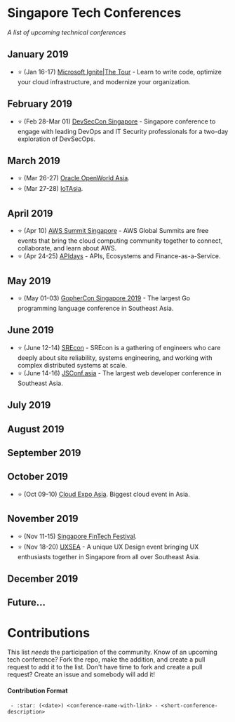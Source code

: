 # Singapore Tech Conferences
*A list of upcoming technical conferences*

## January 2019
- :star: (Jan 16-17) [Microsoft Ignite|The Tour](https://www.microsoft.com/en-sg/ignite-the-tour/singapore) - Learn to write code, optimize your cloud infrastructure, and modernize your organization.
## February 2019
- :star: (Feb 28-Mar 01) [DevSecCon Singapore](https://www.devseccon.com/singapore-2019/) - Singapore conference to engage with leading DevOps and IT Security professionals for a two-day exploration of DevSecOps.
## March 2019
- :star: (Mar 26-27) [Oracle OpenWorld Asia](https://www.oracle.com/sg/openworld).
- :star: (Mar 27-28) [IoTAsia](https://www.internetofthingsasia.com).
## April 2019
- :star: (Apr 10) [AWS Summit Singapore](https://pages.awscloud.com/2019-Global-AWS-Summit) - AWS Global Summits are free events that bring the cloud computing community together to connect, collaborate, and learn about AWS.
- :star: (Apr 24-25) [APIdays](https://www.apidays.co/singapore2019) - APIs, Ecosystems and Finance-as-a-Service.
## May 2019
- :star: (May 01-03) [GopherCon Singapore 2019](https://gophercon.sg) - The largest Go programming language conference in Southeast Asia.
## June 2019
- :star: (June 12-14) [SREcon](https://www.usenix.org/conference/srecon19asia) - SREcon is a gathering of engineers who care deeply about site reliability, systems engineering, and working with complex distributed systems at scale.
- :star: (June 14-16) [JSConf.asia](https://2019.jsconf.asia) - The largest web developer conference in Southeast Asia.
## July 2019
## August 2019
## September 2019
## October 2019
- :star: (Oct 09-10) [Cloud Expo Asia](https://www.cloudexpoasia.com/). Biggest cloud event in Asia.
## November 2019
- :star: (Nov 11-15) [Singapore FinTech Festival](https://fintechfestival.sg).
- :star: (Nov 18-20) [UXSEA](https://uxsea.org/summit-2019) - A unique UX Design event bringing UX enthusiasts together in Singapore from all over Southeast Asia. 
## December 2019
## Future...

# Contributions

This list *needs* the participation of the community.  Know of an upcoming tech conference?  Fork the repo, make the addition, and create a pull request to add it to the list.  Don't have time to fork and create a pull request?  Create an issue and somebody will add it!

#### Contribution Format

` - :star: (<date>) <conference-name-with-link> - <short-conference-description>`
